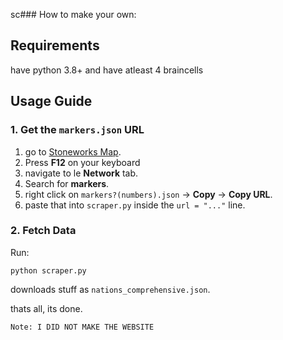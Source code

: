 sc### How to make your own:
## Requirements

have python 3.8+ and
have atleast 4 braincells 

## Usage Guide

### 1. Get the `markers.json` URL

1. go to [Stoneworks Map](https://map.stoneworks.gg/abex1/).
2. Press **F12** on your keyboard
3. navigate to le **Network** tab.
4. Search for **markers**.
5. right click on `markers?(numbers).json` → **Copy** → **Copy URL**.
6. paste that into `scraper.py` inside the `url = "..."` line.

### 2. Fetch Data

Run:

```
python scraper.py
```

downloads stuff as `nations_comprehensive.json`.

thats all, its done.

```
Note: I DID NOT MAKE THE WEBSITE
```

